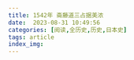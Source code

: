 ```yaml
---
title: 1542年 斋藤道三占据美浓
date:  2023-08-31 10:49:56
categories: [阅读,全历史,历史,日本史]
tags: article
index_img: 
---
```


